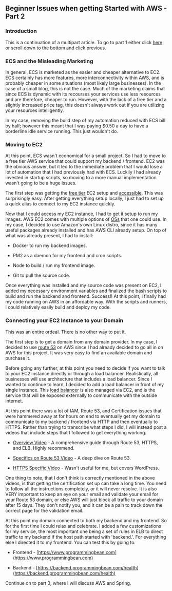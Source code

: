 ## Beginner Issues when getting Started with AWS - Part 2

### Introduction
This is a continuation of a multipart article. To go to part 1 either click 
[here](https://programmingbean.com/blog/aws-frustrations-1) or scroll down to the bottom and click previous.

### ECS and the Misleading Marketing
In general, ECS is marketed as the easier and cheaper alternative to EC2. ECS certainly has more features, more 
interconnectivity within AWS, and is probably cheaper in some situations (most likely large businesses). In the case 
of a small blog, this is not the case. Much of the marketing claims that since ECS is dynamic with its recourses your 
services use less resources and are therefore, cheaper to run. However, with the lack of a free tier and a slightly 
increased price tag, this doesn't always work out if you are utilizing your resources intelligently.

In my case, removing the build step of my automation reduced with ECS bill by half; however this meant that I was 
paying $0.50 a day to have a borderline idle service running. This just wouldn't do. 

### Moving to EC2
At this point, ECS wasn't economical for a small project. So I had to move to a free tier AWS service that could 
support my backend / frontend. EC2 was the obvious answer, but it led to the immediate problem that I would lose a lot 
of automation that I had previously had with ECS. Luckily I had already invested in startup scripts, so moving to a 
more manual implementation wasn't going to be a huge issues.

The first step was getting the [free tier](https://aws.amazon.com/free/) EC2 setup and 
[accessible](https://docs.aws.amazon.com/AWSEC2/latest/UserGuide/AccessingInstancesLinux.html). 
This was surprisingly easy. After getting everything setup locally, I just had to set up a quick alias to connect to 
my EC2 instance quickly. 

Now that I could access my EC2 instance, I had to get it setup to run my images. AWS EC2 comes with multiple options of 
[OSs](https://docs.aws.amazon.com/systems-manager/latest/userguide/prereqs-operating-systems.html) that one could use. 
In my case, I decided to use Amazon's own Linux distro, since it has many useful packages already installed and has 
AWS CLI already setup.  On top of what was already present, I had to install:

* Docker to run my backend images.

* PM2 as a daemon for my frontend and cron scripts.

* Node to build / run my frontend image.

* Git to pull the source code.

Once everything was installed and my source code was present on EC2, I added my necessary environment variables and 
finalized the bash scripts to build and run the backend and frontend. Success!! At this point, I finally had my code 
running on AWS in an affordable way. With the scripts and runners, I could relatively easily build and deploy my 
code.

### Connecting your EC2 Instance to your Domain
This was an entire ordeal. There is no other way to put it. 

The first step is to get a domain from any domain provider. In my case, I decided to use 
[route 53](https://aws.amazon.com/route53/)  on AWS since I had already decided to go all in on AWS for this project. 
It was very easy to find an available domain and purchase it. 

Before going any further, at this point you need to decide if you want to talk to your EC2 instance directly or through 
a load balancer. Realistically, all businesses will use architecture that includes a load balancer. Since I wanted to 
continue to learn, I decided to add a load balancer in front of my single instance. This 
[load balancer](https://aws.amazon.com/elasticloadbalancing/) is also managed via EC2, and is the service that will 
be exposed externally to communicate with the outside internet.

At this point there was a lot of IAM, Route 53, and Certification issues that were hammered away at for hours on end to 
eventually get my domain to communicate to my backend / frontend via HTTP and then eventually to HTTPS. Rather than 
trying to transcribe what steps I did, I will instead post a videos that include steps that I followed to get 
everything working.

* [Overview Video](https://www.youtube.com/watch?v=JQP96EjRM98) - A comprehensive guide through Route 53, HTTPS,
and ELB. Highly recommend.

* [Specifics on Route 53 Video](https://www.youtube.com/watch?v=ookzXuMr8eY) - A deep dive on Route 53.

* [HTTPS Specific Video](https://www.youtube.com/watch?v=QA4X8ntcNBQ) - Wasn't useful for me, but covers WordPress.

One thing to note, that I don't think is correctly mentioned in the above videos, is that getting the certification 
set up can take a long time. You need to follow all the instructions completely, or it will never resolve. It is also 
VERY important to keep an eye on your email and validate your email for your Route 53 domain, or else AWS will just 
block all traffic to your domain after 15 days. They don't notify you, and it can be a pain to track down the correct 
page for the validation email.

At this point my domain connected to both my backend and my frontend. So for the first time I could relax and 
celebrate. I added a few customizations for my service, the most important one being a set of rules in ELB to direct 
traffic to my backend if the host path started with 'backend.'. For everything else I directed it to my frontend. You 
can test this by going to:

* Frontend - [https://www.programmingbean.com](https://www.programmingbean.com)

* Backend - [https://backend.programmingbean.com/health](https://backend.programmingbean.com/health)

Continue on to part 3, where I will discuss AWS and Spring.


